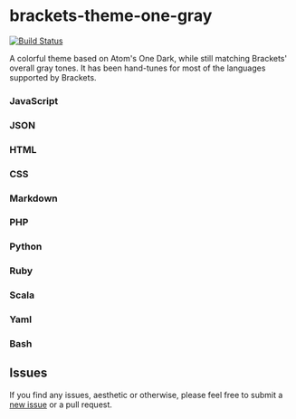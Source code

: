# brackets-theme-one-gray

[![Build Status](https://travis-ci.org/catdad/brackets-theme-one-gray.svg?branch=master)](https://travis-ci.org/catdad/brackets-theme-one-gray)

A colorful theme based on Atom's One Dark, while still matching Brackets' overall gray tones. It has been hand-tunes for most of the languages supported by Brackets.

### JavaScript

### JSON

### HTML

### CSS

### Markdown

### PHP

### Python

### Ruby

### Scala

### Yaml

### Bash

## Issues

If you find any issues, aesthetic or otherwise, please feel free to submit a [new issue](https://github.com/catdad/brackets-theme-one-gray/issues/new) or a pull request.
